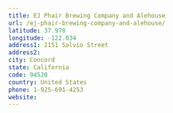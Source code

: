 ```yaml
---
title: EJ Phair Brewing Company and Alehouse
url: /ej-phair-brewing-company-and-alehouse/
latitude: 37.978
longitude: -122.034
address1: 2151 Salvio Street
address2: 
city: Concord
state: California
code: 94520
country: United States
phone: 1-925-691-4253
website: 
---
```


